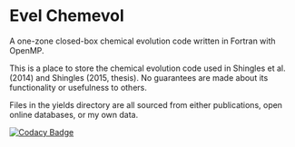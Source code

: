 # Evel Chemevol
A one-zone closed-box chemical evolution code written in Fortran with OpenMP.

This is a place to store the chemical evolution code used in Shingles et al. (2014) and Shingles (2015, thesis).
No guarantees are made about its functionality or usefulness to others.

Files in the yields directory are all sourced from either publications, open online databases, or my own data.

[![Codacy Badge](https://api.codacy.com/project/badge/Grade/e0803561160243e1b34c440c3c7b23b7)](https://www.codacy.com/app/luke-shingles/evelchemevol?utm_source=github.com&amp;utm_medium=referral&amp;utm_content=lukeshingles/evelchemevol&amp;utm_campaign=Badge_Grade)
